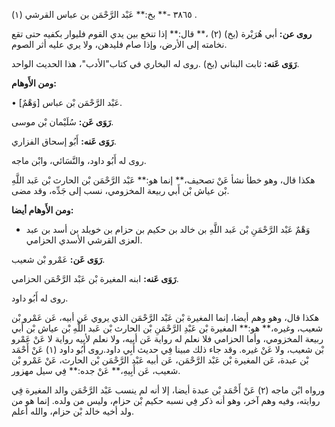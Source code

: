 ٣٨٦٥ -** بخ:** عَبْد الرَّحْمَن بن عباس القرشي (١) .

**روى عن:** أبي هُرَيْرة (بخ) (٢) ،** قال:** إذا تنخع بين يدي القوم فليوار بكفيه حتى تقع نخامته إلى الأرض، وإذا صام فليدهن، ولا يري عليه أثر الصوم.

**رَوَى عَنه:** ثابت البناني (بخ) .روى له البخاري في كتاب"الأدب"، هذا الحديث الواحد.

**ومن الأَوهام:**

• [وَهْمٌ] عَبْد الرَّحْمَن بْن عباس.

**رَوَى عَن:** سُلَيْمان بْن موسى.

**رَوَى عَنه:** أَبُو إسحاق الفزاري.

روى له أَبُو داود، والنَّسَائي، وابْن ماجه.

هكذا قال، وهو خطأ نشأ عَنْ تصحيف،** إنما هو:** عَبْد الرَّحْمَن بْن الحارث بْن عَبد اللَّهِ بْن عياش بْن أَبي ربيعة المخزومي، نسب إلى جَدِّه، وقد مضى.

**ومن الأَوهام أيضا:**

- وَهْمٌ عَبْد الرَّحْمَنِ بْن عَبد اللَّهِ بن خالد بن حكيم بن حزام بن خويلد بن أسد بن عبد العزى القرشي الأسدي الحزامي.

**رَوَى عَن:** عَمْرو بْن شعيب.

**رَوَى عَنه:** ابنه المغيرة بْن عَبْد الرَّحْمَن الحزامي.

روى له أَبُو داود.

هكذا قال، وهو وهم أيضا، إنما المغيرة بْن عَبْد الرَّحْمَن الذي يروي عَن أبيه، عَن عَمْرو بْن شعيب، وغيره،** هو:** المغيرة بْن عَبْدِ الرَّحْمَنِ بْن الحارث بْن عَبد اللَّهِ بْن عياش بْن أَبي ربيعة المخزومي، وأما الحزامي فلا نعلم له رواية عَن أبيه، ولا نعلم لأبيه رواية لا عَنْ عَمْرو بْن شعيب، ولا عَنْ غيره. وقد جاء ذلك مبينا فِي حديث أَبِي داود.روى أَبُو داود (١) عَنْ أَحْمَد بْن عبدة، عَن المغيرة بْن عَبْد الرَّحْمَن، عَن أبيه عَبْد الرَّحْمَن بْن الحارث، عَنْ عَمْرو بْن شعيب، عَن أَبِيهِ،** عَنْ جده:** فِي سيل مهزور.

ورواه ابْن ماجه (٢) عَنْ أَحْمَد بْن عبدة أيضا، إلا أنه لم ينسب عَبْد الرَّحْمَن والد المغيرة فِي روايته، وفيه وهم آخر، وهو أنه ذكر فِي نسبه حكيم بْن حزام، وليس من ولده. إنما هو من ولد أخيه خالد بْن حزام، والله أعلم.